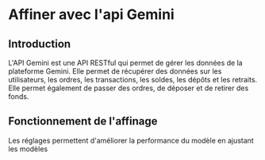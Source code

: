 # Affiner avec l'api Gemini

## Introduction

L'API Gemini est une API RESTful qui permet de gérer les données de la plateforme Gemini. Elle permet de récupérer des données sur les utilisateurs, les ordres, les transactions, les soldes, les dépôts et les retraits. Elle permet également de passer des ordres, de déposer et de retirer des fonds.

## Fonctionnement de l'affinage

Les réglages permettent d'améliorer la performance du modèle en ajustant les modèles
